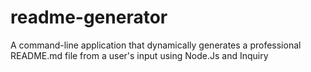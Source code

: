 # readme-generator
A command-line application that dynamically generates a professional README.md file from a user's input using Node.Js and Inquiry
